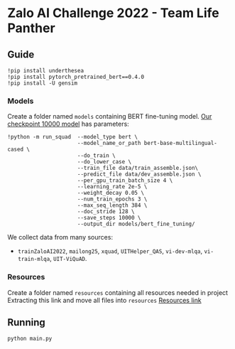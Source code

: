 # Zalo AI Challenge 2022 - Team Life Panther

## Guide

```
!pip install underthesea
!pip install pytorch_pretrained_bert==0.4.0
!pip install -U gensim
```

### Models

Create a folder named `models` containing BERT fine-tuning model. 
[Our checkpoint 10000 model](https://drive.google.com/drive/folders/1-78AQwifgk2WCbvnHOXzuz_pIGZuj5VB?usp=share_link) has parameters:

```
!python -m run_squad  --model_type bert \
                      --model_name_or_path bert-base-multilingual-cased \
                      --do_train \
                      --do_lower_case \
                      --train_file data/train_assemble.json\
                      --predict_file data/dev_assemble.json \
                      --per_gpu_train_batch_size 4 \
                      --learning_rate 2e-5 \
                      --weight_decay 0.05 \
                      --num_train_epochs 3 \
                      --max_seq_length 384 \
                      --doc_stride 128 \
                      --save_steps 10000 \
                      --output_dir models/bert_fine_tuning/
```

We collect data from many sources: 
- `trainZaloAI2022`, `mailong25`, `xquad`, `UITHelper_QAS`, `vi-dev-mlqa`, `vi-train-mlqa`, `UIT-ViQuAD`.
 

### Resources

Create a folder named `resources` containing all resources needed in project
Extracting this link and move all files into `resources` [Resources link](https://drive.google.com/drive/folders/1CtMArUwokk5VXDd1kbDHmNcQ7Kk1l6oE?usp=sharing)

## Running

```
python main.py
```
